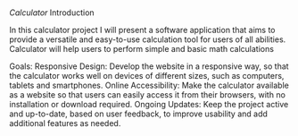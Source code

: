 #
*Calculator*
Introduction

In this calculator project I will present a software application that aims to provide a versatile and easy-to-use calculation tool for users of all abilities. Calculator will help users to perform simple and basic math calculations

Goals:
Responsive Design: Develop the website in a responsive way, so that the calculator works well on devices of different sizes, such as computers, tablets and smartphones.
Online Accessibility: Make the calculator available as a website so that users can easily access it from their browsers, with no installation or download required.
Ongoing Updates: Keep the project active and up-to-date, based on user feedback, to improve usability and add additional features as needed.

